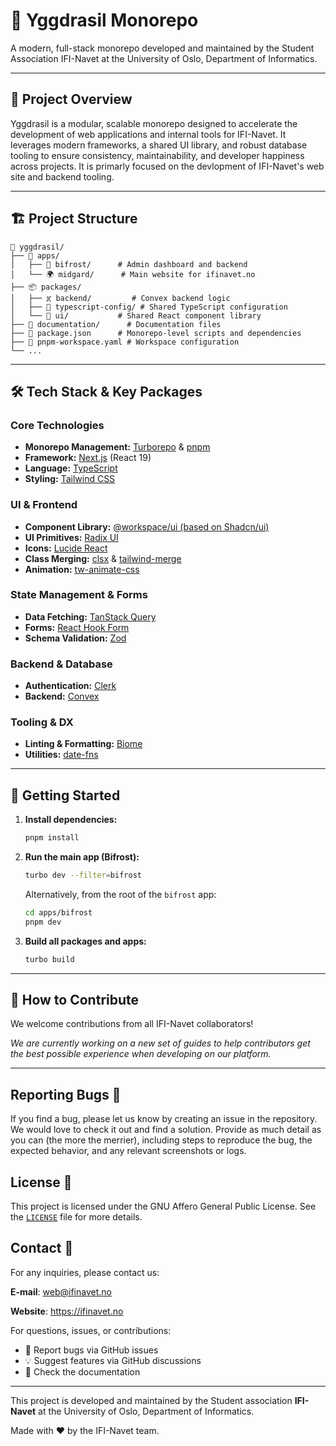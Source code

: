 # 🌳 Yggdrasil Monorepo

A modern, full-stack monorepo developed and maintained by the Student Association IFI-Navet at the University of Oslo, Department of Informatics.

---

## 🚀 Project Overview

Yggdrasil is a modular, scalable monorepo designed to accelerate the development of web applications and internal tools for IFI-Navet. It leverages modern frameworks, a shared UI library, and robust database tooling to ensure consistency, maintainability, and developer happiness across projects. It is primarly focused on the devlopment of IFI-Navet's web site and backend tooling.

---

## 🏗️ Project Structure

```
🌳 yggdrasil/
├── 📁 apps/
│   ├── 🌈 bifrost/      # Admin dashboard and backend
│   └── 🌍 midgard/      # Main website for ifinavet.no
├── 📦 packages/
│   ├── ጀ backend/         # Convex backend logic
│   ├── 🔧 typescript-config/ # Shared TypeScript configuration
│   └── 🎨 ui/           # Shared React component library
├── 📁 documentation/      # Documentation files
├── 📜 package.json      # Monorepo-level scripts and dependencies
├── 📜 pnpm-workspace.yaml # Workspace configuration
└── ...
```

---

## 🛠️ Tech Stack & Key Packages

### Core Technologies

-   **Monorepo Management:** [Turborepo](https://turbo.build/) & [pnpm](https://pnpm.io/)
-   **Framework:** [Next.js](https://nextjs.org/) (React 19)
-   **Language:** [TypeScript](https://www.typescriptlang.org/)
-   **Styling:** [Tailwind CSS](https.tailwindcss.com/)

### UI & Frontend

-   **Component Library:** [@workspace/ui (based on Shadcn/ui)](packages/ui)
-   **UI Primitives:** [Radix UI](https://www.radix-ui.com/)
-   **Icons:** [Lucide React](https://lucide.dev/guide/packages/lucide-react)
-   **Class Merging:** [clsx](https://github.com/lukeed/clsx) & [tailwind-merge](https://github.com/dcastil/tailwind-merge)
-   **Animation:** [tw-animate-css](https://github.com/tuchfarber/tw-animate-css)

### State Management & Forms

-   **Data Fetching:** [TanStack Query](https://tanstack.com/query)
-   **Forms:** [React Hook Form](https://react-hook-form.com/)
-   **Schema Validation:** [Zod](https://zod.dev/)

### Backend & Database

-   **Authentication:** [Clerk](https://clerk.com/)
-   **Backend:** [Convex](https://www.convex.dev/)

### Tooling & DX

-   **Linting & Formatting:** [Biome](https://biomejs.dev/)
-   **Utilities:** [date-fns](https://date-fns.org/)

---

## 🏁 Getting Started

1.  **Install dependencies:**
    ```sh
    pnpm install
    ```

2.  **Run the main app (Bifrost):**
    ```sh
    turbo dev --filter=bifrost
    ```
    Alternatively, from the root of the `bifrost` app:
    ```sh
    cd apps/bifrost
    pnpm dev
    ```

3.  **Build all packages and apps:**
    ```sh
    turbo build
    ```

---

## 🤝 How to Contribute

We welcome contributions from all IFI-Navet collaborators! 

*We are currently working on a new set of guides to help contributors get the best possible experience when developing on our platform.*

---

## Reporting Bugs 🐛

If you find a bug, please let us know by creating an issue in the repository. We would love to check it out and find a solution. Provide as much detail as you can (the more the merrier), including steps to reproduce the bug, the expected behavior, and any relevant screenshots or logs.

## License 📄

This project is licensed under the GNU Affero General Public License. See the [`LICENSE`](LICENSE) file for more details.

## Contact 📧

For any inquiries, please contact us:

**E-mail**: <web@ifinavet.no>

**Website**: <https://ifinavet.no>

For questions, issues, or contributions:
- 🐛 Report bugs via GitHub issues
- 💡 Suggest features via GitHub discussions
- 📖 Check the documentation

---

This project is developed and maintained by the Student association **IFI-Navet** at the University of Oslo, Department of Informatics.

Made with ❤️ by the IFI-Navet team.

